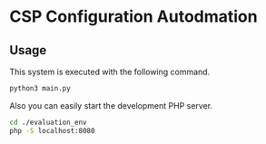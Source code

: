 # CSP Configuration Autodmation

## Usage
This system is executed with the following command.
```sh
python3 main.py
```

Also you can easily start the development PHP server.
```sh
cd ./evaluation_env
php -S localhost:8080
```